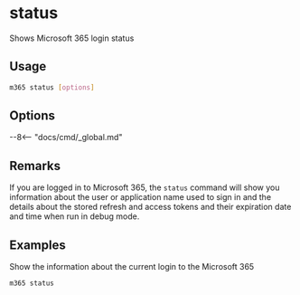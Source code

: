 # status

Shows Microsoft 365 login status

## Usage

```sh
m365 status [options]
```

## Options

--8<-- "docs/cmd/_global.md"

## Remarks

If you are logged in to Microsoft 365, the `status` command will show you information about the user or application name used to sign in and the details about the stored refresh and access tokens and their expiration date and time when run in debug mode.

## Examples

Show the information about the current login to the Microsoft 365

```sh
m365 status
```
